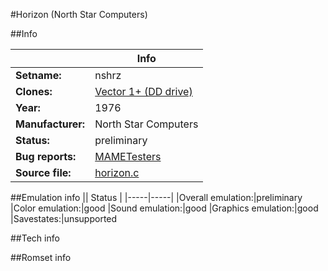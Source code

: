 #Horizon (North Star Computers)

##Info

||Info|
|-----|-----|
|**Setname:**|nshrz
|**Clones:**|[Vector 1+ (DD drive)](vector1.md)
|**Year:**|1976
|**Manufacturer:**|North Star Computers
|**Status:**|preliminary
|**Bug reports:**|[MAMETesters](http://mametesters.org/view_all_set.php?type=1&temporary=y&search=horizon.c)
|**Source file:**|[horizon.c](https://github.com/mamedev/mame/blob/master/src/mess/drivers/horizon.c)

##Emulation info
|| Status |
|-----|-----|
|Overall emulation:|preliminary
|Color emulation:|good
|Sound emulation:|good
|Graphics emulation:|good
|Savestates:|unsupported

##Tech info

##Romset info

<!--- START OF EDITED COMMENT DO NOT TOUCH TEXT ABOVE-->
